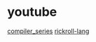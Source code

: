 # youtube

[compiler_series](https://github.com/bisqwit/compiler_series)
[rickroll-lang](https://github.com/Rick-Lang/rickroll-lang)
